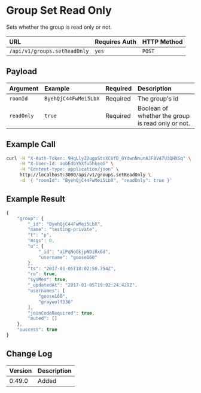 # Group Set Read Only

Sets whether the group is read only or not.

| URL | Requires Auth | HTTP Method |
| :--- | :--- | :--- |
| `/api/v1/groups.setReadOnly` | `yes` | `POST` |

## Payload

| Argument | Example | Required | Description |
| :--- | :--- | :--- | :--- |
| `roomId` | `ByehQjC44FwMei5LbX` | Required | The group's id |
| `readOnly` | `true` | Required | Boolean of whether the group is read only or not. |

## Example Call

```bash
curl -H "X-Auth-Token: 9HqLlyZOugoStsXCUfD_0YdwnNnunAJF8V47U3QHXSq" \
     -H "X-User-Id: aobEdbYhXfu5hkeqG" \
     -H "Content-type: application/json" \
     http://localhost:3000/api/v1/groups.setReadOnly \
     -d '{ "roomId": "ByehQjC44FwMei5LbX", "readOnly": true }'
```

## Example Result

```javascript
{
    "group": {
        "_id": "ByehQjC44FwMei5LbX",
        "name": "testing-private",
        "t": "p",
        "msgs": 0,
        "u": {
            "_id": "aiPqNoGkjpNDiRx6d",
            "username": "goose160"
        },
        "ts": "2017-01-05T18:02:50.754Z",
        "ro": true,
        "sysMes": true,
        "_updatedAt": "2017-01-05T19:02:24.429Z",
        "usernames": [
            "goose160",
            "graywolf336"
        ],
        "joinCodeRequired": true,
        "muted": []
    },
    "success": true
}
```

## Change Log

| Version | Description |
| :--- | :--- |
| 0.49.0 | Added |

